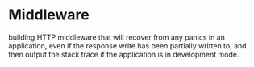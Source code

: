 # Middleware

building HTTP middleware that will recover from any panics in an application, even if the response write has been partially written to, and then output the stack trace if the application is in development mode.
